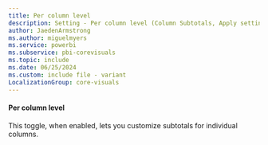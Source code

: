 ```yaml
---
title: Per column level
description: Setting - Per column level (Column Subtotals, Apply settings to, Per column level)
author: JaedenArmstrong
ms.author: miguelmyers
ms.service: powerbi
ms.subservice: pbi-corevisuals
ms.topic: include
ms.date: 06/25/2024
ms.custom: include file - variant
LocalizationGroup: core-visuals
---
```

#### Per column level

This toggle, when enabled, lets you customize subtotals for individual columns.
